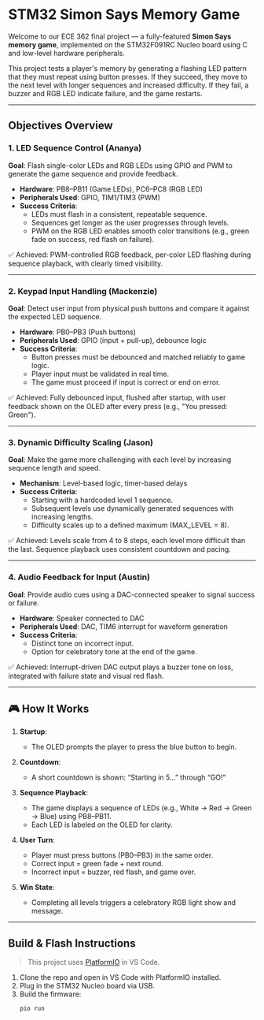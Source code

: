 # STM32 Simon Says Memory Game

Welcome to our ECE 362 final project — a fully-featured **Simon Says memory game**, implemented on the STM32F091RC Nucleo board using C and low-level hardware peripherals.

This project tests a player's memory by generating a flashing LED pattern that they must repeat using button presses. If they succeed, they move to the next level with longer sequences and increased difficulty. If they fail, a buzzer and RGB LED indicate failure, and the game restarts.

---

## Objectives Overview

### 1. LED Sequence Control (Ananya)

**Goal**: Flash single-color LEDs and RGB LEDs using GPIO and PWM to generate the game sequence and provide feedback.

- **Hardware**: PB8–PB11 (Game LEDs), PC6–PC8 (RGB LED)
- **Peripherals Used**: GPIO, TIM1/TIM3 (PWM)
- **Success Criteria**:
  - LEDs must flash in a consistent, repeatable sequence.
  - Sequences get longer as the user progresses through levels.
  - PWM on the RGB LED enables smooth color transitions (e.g., green fade on success, red flash on failure).

✅ Achieved: PWM-controlled RGB feedback, per-color LED flashing during sequence playback, with clearly timed visibility.

---

### 2. Keypad Input Handling (Mackenzie)

**Goal**: Detect user input from physical push buttons and compare it against the expected LED sequence.

- **Hardware**: PB0–PB3 (Push buttons)
- **Peripherals Used**: GPIO (input + pull-up), debounce logic
- **Success Criteria**:
  - Button presses must be debounced and matched reliably to game logic.
  - Player input must be validated in real time.
  - The game must proceed if input is correct or end on error.

✅ Achieved: Fully debounced input, flushed after startup, with user feedback shown on the OLED after every press (e.g., "You pressed: Green").

---

### 3. Dynamic Difficulty Scaling (Jason)

**Goal**: Make the game more challenging with each level by increasing sequence length and speed.

- **Mechanism**: Level-based logic, timer-based delays
- **Success Criteria**:
  - Starting with a hardcoded level 1 sequence.
  - Subsequent levels use dynamically generated sequences with increasing lengths.
  - Difficulty scales up to a defined maximum (MAX_LEVEL = 8).

✅ Achieved: Levels scale from 4 to 8 steps, each level more difficult than the last. Sequence playback uses consistent countdown and pacing.

---

### 4. Audio Feedback for Input (Austin)

**Goal**: Provide audio cues using a DAC-connected speaker to signal success or failure.

- **Hardware**: Speaker connected to DAC
- **Peripherals Used**: DAC, TIM6 interrupt for waveform generation
- **Success Criteria**:
  - Distinct tone on incorrect input.
  - Option for celebratory tone at the end of the game.

✅ Achieved: Interrupt-driven DAC output plays a buzzer tone on loss, integrated with failure state and visual red flash.

---

## 🎮 How It Works

1. **Startup**:

   - The OLED prompts the player to press the blue button to begin.

2. **Countdown**:

   - A short countdown is shown: “Starting in 5…” through “GO!”

3. **Sequence Playback**:

   - The game displays a sequence of LEDs (e.g., White → Red → Green → Blue) using PB8–PB11.
   - Each LED is labeled on the OLED for clarity.

4. **User Turn**:

   - Player must press buttons (PB0–PB3) in the same order.
   - Correct input = green fade + next round.
   - Incorrect input = buzzer, red flash, and game over.

5. **Win State**:
   - Completing all levels triggers a celebratory RGB light show and message.

---

## Build & Flash Instructions

> This project uses [PlatformIO](https://platformio.org/) in VS Code.

1. Clone the repo and open in VS Code with PlatformIO installed.
2. Plug in the STM32 Nucleo board via USB.
3. Build the firmware:
   ```bash
   pio run
   ```
